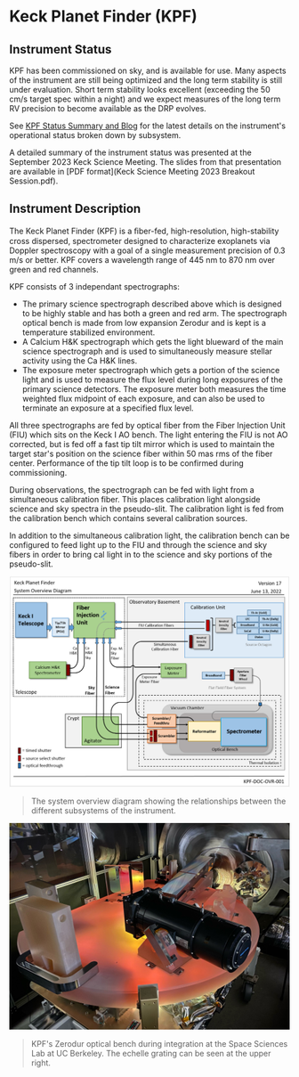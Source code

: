 # Keck Planet Finder (KPF)

## Instrument Status

KPF has been commissioned on sky, and is available for use. Many aspects of the instrument are still being optimized and the long term stability is still under evaluation. Short term stability looks excellent (exceeding the 50 cm/s target spec within a night) and we expect measures of the long term RV precision to become available as the DRP evolves.

See [KPF Status Summary and Blog](https://keckobservatory.atlassian.net/wiki/spaces/KPF/overview) for the latest details on the instrument's operational status broken down by subsystem.

A detailed summary of the instrument status was presented at the September 2023 Keck Science Meeting. The slides from that presentation are available in [PDF format](Keck Science Meeting 2023 Breakout Session.pdf).

## Instrument Description

The Keck Planet Finder (KPF) is a ﬁber-fed, high-resolution, high-stability cross dispersed, spectrometer designed to characterize exoplanets via Doppler spectroscopy with a goal of a single measurement precision of 0.3 m/s or better. KPF covers a wavelength range of 445 nm to 870 nm over green and red channels.

KPF consists of 3 independant spectrographs:

* The primary science spectrograph described above which is designed to be highly stable and has both a green and red arm. The spectrograph optical bench is made from low expansion Zerodur and is kept is a temperature stabilized environment.
* A Calcium H&K spectrograph which gets the light blueward of the main science spectrograph and is used to simultaneously measure stellar activity using the Ca H&K lines.
* The exposure meter spectrograph which gets a portion of the science light and is used to measure the flux level during long exposures of the primary science detectors. The exposure meter both measures the time weighted flux midpoint of each exposure, and can also be used to terminate an exposure at a specified flux level.

All three spectrographs are fed by optical fiber from the Fiber Injection Unit (FIU) which sits on the Keck I AO bench. The light entering the FIU is not AO corrected, but is fed off a fast tip tilt mirror which is used to maintain the target star's position on the science fiber within 50 mas rms of the fiber center. Performance of the tip tilt loop is to be confirmed during commissioning.

During observations, the spectrograph can be fed with light from a simultaneous calibration fiber. This places calibration light alongside science and sky spectra in the pseudo-slit. The calibration light is fed from the calibration bench which contains several calibration sources.

In addition to the simultaneous calibration light, the calibration bench can be configured to feed light up to the FIU and through the science and sky fibers in order to bring cal light in to the science and sky portions of the pseudo-slit.

![The system overview diagram showing the relationships between the different subsystems of the instrument.](figures/system_overview_diagram.png)
> The system overview diagram showing the relationships between the different subsystems of the instrument.

![KPF's Zerodur optical bench during integration at the Space Sciences Lab at UC Berkeley. The echelle grating can be seen at the upper right.](figures/Echelle_installation_Dec_2021.jpeg)
> KPF's Zerodur optical bench during integration at the Space Sciences Lab at UC Berkeley. The echelle grating can be seen at the upper right.

